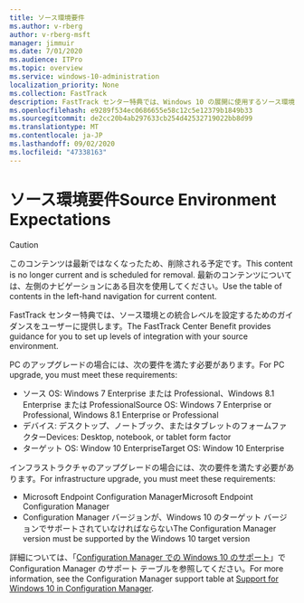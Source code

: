 ```yaml
---
title: ソース環境要件
ms.author: v-rberg
author: v-rberg-msft
manager: jimmuir
ms.date: 7/01/2020
ms.audience: ITPro
ms.topic: overview
ms.service: windows-10-administration
localization_priority: None
ms.collection: FastTrack
description: FastTrack センター特典では、Windows 10 の展開に使用するソース環境との統合レベルを設定するためのガイダンスをユーザーに提供します。
ms.openlocfilehash: e9289f534ec0686655e58c12c5e12379b1849b33
ms.sourcegitcommit: de2cc20b4ab297633cb254d42532719022bb8d99
ms.translationtype: MT
ms.contentlocale: ja-JP
ms.lasthandoff: 09/02/2020
ms.locfileid: "47338163"
---
```

# <a name="source-environment-expectations"></a><span data-ttu-id="7b61f-103">ソース環境要件</span><span class="sxs-lookup"><span data-stu-id="7b61f-103">Source Environment Expectations</span></span>

> [!CAUTION]
> <span data-ttu-id="7b61f-104">このコンテンツは最新ではなくなったため、削除される予定です。</span><span class="sxs-lookup"><span data-stu-id="7b61f-104">This content is no longer current and is scheduled for removal.</span></span> <span data-ttu-id="7b61f-105">最新のコンテンツについては、左側のナビゲーションにある目次を使用してください。</span><span class="sxs-lookup"><span data-stu-id="7b61f-105">Use the table of contents in the left-hand navigation for current content.</span></span>

<span data-ttu-id="7b61f-106">FastTrack センター特典では、ソース環境との統合レベルを設定するためのガイダンスをユーザーに提供します。</span><span class="sxs-lookup"><span data-stu-id="7b61f-106">The FastTrack Center Benefit provides guidance for you to set up levels of integration with your source environment.</span></span>
  
<span data-ttu-id="7b61f-107">PC のアップグレードの場合には、次の要件を満たす必要があります。</span><span class="sxs-lookup"><span data-stu-id="7b61f-107">For PC upgrade, you must meet these requirements:</span></span>

- <span data-ttu-id="7b61f-108">ソース OS: Windows 7 Enterprise または Professional、Windows 8.1 Enterprise または Professional</span><span class="sxs-lookup"><span data-stu-id="7b61f-108">Source OS: Windows 7 Enterprise or Professional, Windows 8.1 Enterprise or Professional</span></span>
- <span data-ttu-id="7b61f-109">デバイス: デスクトップ、ノートブック、またはタブレットのフォームファクター</span><span class="sxs-lookup"><span data-stu-id="7b61f-109">Devices: Desktop, notebook, or tablet form factor</span></span>
- <span data-ttu-id="7b61f-110">ターゲット OS: Window 10 Enterprise</span><span class="sxs-lookup"><span data-stu-id="7b61f-110">Target OS: Window 10 Enterprise</span></span>

<span data-ttu-id="7b61f-111">インフラストラクチャのアップグレードの場合には、次の要件を満たす必要があります。</span><span class="sxs-lookup"><span data-stu-id="7b61f-111">For infrastructure upgrade, you must meet these requirements:</span></span>   

- <span data-ttu-id="7b61f-112">Microsoft Endpoint Configuration Manager</span><span class="sxs-lookup"><span data-stu-id="7b61f-112">Microsoft Endpoint Configuration Manager</span></span>  
- <span data-ttu-id="7b61f-113">Configuration Manager バージョンが、Windows 10 のターゲット バージョンでサポートされていなければならない</span><span class="sxs-lookup"><span data-stu-id="7b61f-113">The Configuration Manager version must be supported by the Windows 10 target version</span></span>

<span data-ttu-id="7b61f-114">詳細については、「[Configuration Manager での Windows 10 のサポート](https://docs.microsoft.com/sccm/core/plan-design/configs/support-for-windows-10)」で Configuration Manager のサポート テーブルを参照してください。</span><span class="sxs-lookup"><span data-stu-id="7b61f-114">For more information, see the Configuration Manager support table at [Support for Windows 10 in Configuration Manager](https://docs.microsoft.com/sccm/core/plan-design/configs/support-for-windows-10).</span></span>
  